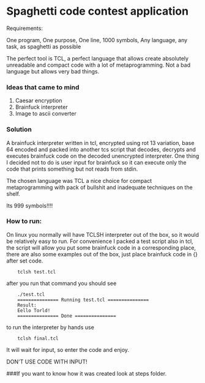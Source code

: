 # Spaghetti code contest application

Requirements: 

One program, One purpose, One line, 1000 symbols, Any language, any task, as spaghetti as possible

The perfect tool is TCL, a perfect language that allows create absolutely unreadable and compact code with a lot of metaprogramming. Not a bad language but allows very bad things.


### Ideas that came to mind

1. Caesar encryption
2. Brainfuck interpreter
3. Image to ascii converter


### Solution

A brainfuck interpreter written in tcl, encrypted using rot 13 variation, base 64 encoded and packed into another tcs script that decodes, decrypts and executes brainfuck code on the decoded unencrypted interpreter.
One thing I decided not to do is user input for brainfuck so it can execute only the code that prints something but not reads from stdin.

The chosen language was TCL a nice choice for compact metaprogramming with pack of bullshit and inadequate techniques on the shelf.

Its 999 symbols!!!!

### How to run:

On linux you normally will have TCLSH interpreter out of the box, so it would be relatively easy to run. For convenience I packed a test script also in tcl, the script will allow you put some brainfuck code in a corresponding place, there are also some examples out of the box, just place brainfuck code in {} after set code.

```
    tclsh test.tcl
```

after you run that command you should see

```
    ./test.tcl
    =============== Running test.tcl ===============
    Result:
    Eello Torld!
    =============== Done ===============
```

to run the interpreter by hands use

```
    tclsh final.tcl
```

It will wait for input, so enter the code and enjoy.

DON'T USE CODE WITH INPUT!

###If you want to know how it was created look at steps folder.